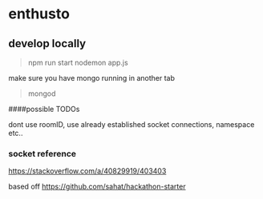 # enthusto


## develop locally

> npm run start
> nodemon app.js

make sure you have mongo running in another tab
> mongod


####possible TODOs

dont use roomID, use already established socket connections, namespace etc..

### socket reference
https://stackoverflow.com/a/40829919/403403

based off https://github.com/sahat/hackathon-starter